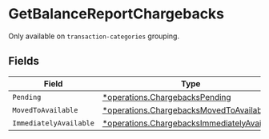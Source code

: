 # GetBalanceReportChargebacks

Only available on `transaction-categories` grouping.


## Fields

| Field                                                                                                     | Type                                                                                                      | Required                                                                                                  | Description                                                                                               |
| --------------------------------------------------------------------------------------------------------- | --------------------------------------------------------------------------------------------------------- | --------------------------------------------------------------------------------------------------------- | --------------------------------------------------------------------------------------------------------- |
| `Pending`                                                                                                 | [*operations.ChargebacksPending](../../models/operations/chargebackspending.md)                           | :heavy_minus_sign:                                                                                        | N/A                                                                                                       |
| `MovedToAvailable`                                                                                        | [*operations.ChargebacksMovedToAvailable](../../models/operations/chargebacksmovedtoavailable.md)         | :heavy_minus_sign:                                                                                        | N/A                                                                                                       |
| `ImmediatelyAvailable`                                                                                    | [*operations.ChargebacksImmediatelyAvailable](../../models/operations/chargebacksimmediatelyavailable.md) | :heavy_minus_sign:                                                                                        | N/A                                                                                                       |